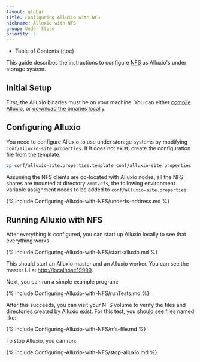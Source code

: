 ```yaml
---
layout: global
title: Configuring Alluxio with NFS
nickname: Alluxio with NFS
group: Under Store
priority: 5
---
```

* Table of Contents
{:toc}

This guide describes the instructions to configure [NFS](http://nfs.sourceforge.net) as Alluxio's under
storage system.

## Initial Setup

First, the Alluxio binaries must be on your machine. You can either
[compile Alluxio](Building-Alluxio-Master-Branch.html), or
[download the binaries locally](Running-Alluxio-Locally.html).

## Configuring Alluxio

You need to configure Alluxio to use under storage systems by modifying
`conf/alluxio-site.properties`. If it does not exist, create the configuration file from the
template.

```bash
cp conf/alluxio-site.properties.template conf/alluxio-site.properties
```

Assuming the NFS clients are co-located with Alluxio nodes, all the NFS shares are mounted at
directory `/mnt/nfs`, the following environment variable assignment needs to be added to
`conf/alluxio-site.properties`:

{% include Configuring-Alluxio-with-NFS/underfs-address.md %}

## Running Alluxio with NFS

After everything is configured, you can start up Alluxio locally to see that everything works.

{% include Configuring-Alluxio-with-NFS/start-alluxio.md %}

This should start an Alluxio master and an Alluxio worker. You can see the master UI at
[http://localhost:19999](http://localhost:19999).

Next, you can run a simple example program:

{% include Configuring-Alluxio-with-NFS/runTests.md %}

After this succeeds, you can visit your NFS volume to verify the files and directories created
by Alluxio exist. For this test, you should see files named like:

{% include Configuring-Alluxio-with-NFS/nfs-file.md %}

To stop Alluxio, you can run:

{% include Configuring-Alluxio-with-NFS/stop-alluxio.md %}
